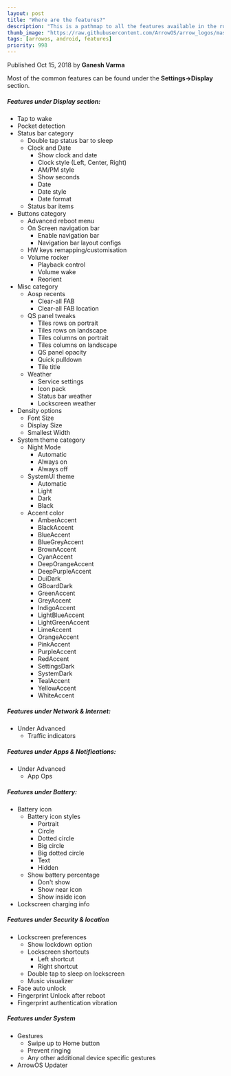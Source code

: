 ```yaml
---
layout: post
title: "Where are the features?"
description: "This is a pathmap to all the features available in the rom"
thumb_image: "https://raw.githubusercontent.com/ArrowOS/arrow_logos/master/ArrowLogo-sky-transparent.png"
tags: [arrowos, android, features]
priority: 998
---
```

Published Oct 15, 2018 by **Ganesh Varma**<br>

Most of the common features can be found under the **Settings->Display** section.
##### Features under Display section:
  - Tap to wake
  - Pocket detection
  - Status bar category
    - Double tap status bar to sleep
    - Clock and Date
        - Show clock and date
        - Clock style (Left, Center, Right)
        - AM/PM style
        - Show seconds
        - Date
        - Date style
        - Date format
    - Status bar items
  - Buttons category
    - Advanced reboot menu
    - On Screen navigation bar
        - Enable navigation bar
        - Navigation bar layout configs
    - HW keys remapping/customisation
    - Volume rocker
        - Playback control
        - Volume wake
        - Reorient
  - Misc category
    - Aosp recents
        - Clear-all FAB
        - Clear-all FAB location
    - QS panel tweaks
        - Tiles rows on portrait
        - Tiles rows on landscape
        - Tiles columns on portrait
        - Tiles columns on landscape
        - QS panel opacity
        - Quick pulldown
        - Tile title
    - Weather
        - Service settings
        - Icon pack
        - Status bar weather
        - Lockscreen weather
  - Density options
	- Font Size
	- Display Size
	- Smallest Width
  - System theme category
    - Night Mode
	    - Automatic
		- Always on
		- Always off
    - SystemUI theme
        - Automatic
        - Light
        - Dark
        - Black
    - Accent color
        - AmberAccent
        - BlackAccent 
        - BlueAccent 
        - BlueGreyAccent 
        - BrownAccent 
        - CyanAccent 
        - DeepOrangeAccent 
        - DeepPurpleAccent 
        - DuiDark 
        - GBoardDark 
        - GreenAccent 
        - GreyAccent 
        - IndigoAccent 
        - LightBlueAccent 
        - LightGreenAccent
        - LimeAccent 
        - OrangeAccent 
        - PinkAccent 
        - PurpleAccent 
        - RedAccent 
        - SettingsDark 
        - SystemDark 
        - TealAccent 
        - YellowAccent 
        - WhiteAccent

##### Features under Network & Internet:
  - Under Advanced
    - Traffic indicators

##### Features under Apps & Notifications:
  - Under Advanced
    - App Ops

##### Features under Battery:
  - Battery icon
    - Battery icon styles
        - Portrait
        - Circle
        - Dotted circle
        - Big circle
        - Big dotted circle
        - Text
        - Hidden
    - Show battery percentage
        - Don't show
        - Show near icon
        - Show inside icon
  - Lockscreen charging info

##### Features under Security & location
  - Lockscreen preferences
    - Show lockdown option
    - Lockscreen shortcuts
        - Left shortcut
        - Right shortcut
    - Double tap to sleep on lockscreen
    - Music visualizer
  - Face auto unlock
  - Fingerprint Unlock after reboot
  - Fingerprint authentication vibration

##### Features under System
  - Gestures
    - Swipe up to Home button
    - Prevent ringing
    - Any other additional device specific gestures
  - ArrowOS Updater
